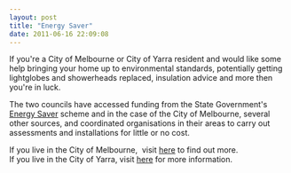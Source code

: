 ```yaml
---
layout: post
title: "Energy Saver"
date: 2011-06-16 22:09:08
---
```


If you're a City of Melbourne or City of Yarra resident and would like some help bringing your home up to environmental standards, potentially getting lightglobes and showerheads replaced, insulation advice and more then you're in luck.

The two councils have accessed funding from the State Government's <a href="http://www.saveenergy.vic.gov.au" target="_blank">Energy Saver</a> scheme and in the case of the City of Melbourne, several other sources, and coordinated organisations in their areas to carry out assessments and installations for little or no cost.

If you live in the City of Melbourne,  visit <a href="http://www.melbourne.vic.gov.au/Environment/Ecocity/Pages/Energysaver.aspx" target="_blank">here</a> to find out more.  
If you live in the City of Yarra, visit <a href="http://www.yarracity.vic.gov.au/Environment/Energy-and-Emissions/Energy-saver-program/" target="_blank">here</a> for more information.
